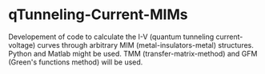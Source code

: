 # qTunneling-Current-MIMs

Developement of code to calculate the I-V (quantum tunneling current-voltage) curves through arbitrary MIM (metal-insulators-metal) structures. Python and Matlab might be used. TMM (transfer-matrix-method) and GFM (Green's functions method) will be used.
